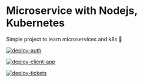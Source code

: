# Microservice with Nodejs, Kubernetes
Simple project to learn microservices and k8s 🚀

[![deploy-auth](https://github.com/ngtrdai197/microservices-node-k8s/actions/workflows/deploy-auth.yml/badge.svg?branch=master)](https://github.com/ngtrdai197/microservices-node-k8s/actions/workflows/deploy-auth.yml)

[![deploy-client-app](https://github.com/ngtrdai197/microservices-node-k8s/actions/workflows/deploy-client-app.yml/badge.svg?branch=master)](https://github.com/ngtrdai197/microservices-node-k8s/actions/workflows/deploy-client-app.yml)

[![deploy-tickets](https://github.com/ngtrdai197/microservices-node-k8s/actions/workflows/deploy-tickets.yml/badge.svg?branch=master)](https://github.com/ngtrdai197/microservices-node-k8s/actions/workflows/deploy-tickets.yml)
